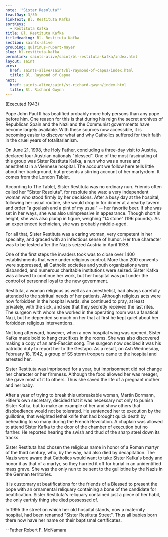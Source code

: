 ```yaml
---
note: '"Sister Resoluta"'
feastDay: 3/30
linkText: Bl. Restituta Kafka
sortKeys:
  - Restituta Kafka
title: Bl. Restituta Kafka
titleHeading: Bl. Restituta Kafka
section: saints-alive
grouping: quirinus-rupert-mayer
slug: bl-restituta-kafka
permalink: saints-alive/saint/bl-restituta-kafka/index.html
layout: saint
prev:
  href: saints-alive/saint/bl-raymond-of-capua/index.html
  title: Bl. Raymond of Capua
next:
  href: saints-alive/saint/st-richard-gwynn/index.html
  title: St. Richard Gwynn
---
```

(Executed 1943)

Pope John Paul II has beatified probably more holy persons than any pope before him. One reason for this is that during his reign the secret archives of Republican Spain and the Nazi and the Communist governments have become largely available. With these sources now accessible, it is becoming easier to discover what and why Catholics suffered for their faith in the cruel years of totalitarianism.

On June 21, 1998, the Holy Father, concluding a three-day visit to Austria, declared four Austrian nationals "blessed". One of the most fascinating of this group was Sister Restituta Kafka, a nun who was a nurse and anesthetist in a Viennese hospital. The account we follow here tells little about her background, but presents a stirring account of her martyrdom. It comes from the London Tablet.

According to The Tablet, Sister Restituta was no ordinary nun. Friends often called her "Sister Resoluta", for resolute she was: a very independent woman who stood firmly by her decisions. After a busy day at the hospital, following her usual routine, she would drop in for dinner at a nearby tavern and order "a goulash and a pint of my usual" -- her favorite beer. If she was set in her ways, she was also unimpressive in appearance. Though short in height, she was also plump in figure, weighing "14 stone" (196 pounds). As an experienced technician, she was probably middle-aged.

For all that, Sister Restituta was a caring woman, very competent in her specialty, and graced with an infectious sense of humor. Her true character was to be tested after the Nazis seized Austria in April 1938.

One of the first steps the invaders took was to close over 1400 establishments that were under religious control. More than 200 convents were suppressed, all Catholic societies and youth organizations were disbanded, and numerous charitable institutions were seized. Sister Kafka was allowed to continue her work, but her hospital was put under the control of personnel loyal to the new government.

Restituta, a woman religious as well as an anesthetist, had always carefully attended to the spiritual needs of her patients. Although religious acts were now forbidden in the hospital wards, she continued to pray, at least privately, with the sick, and see that they secretly received the last rites. The surgeon with whom she worked in the operating room was a fanatical Nazi, but he depended so much on her that at first he kept quiet about her forbidden religious interventions.

Not long afterward, however, when a new hospital wing was opened, Sister Kafka made bold to hang crucifixes in the rooms. She was also discovered making a copy of an anti-Fascist song. The surgeon now decided it was his patriotic duty to report her to the Gestapo. As a result, on Ash Wednesday, February 18, 1942, a group of SS storm troopers came to the hospital and arrested her.

Sister Restituta was imprisoned for a year, but imprisonment did not change her character or her firmness. Although the food allowed her was meager, she gave most of it to others. Thus she saved the life of a pregnant mother and her baby.

After a year of trying to break this unbreakable woman, Martin Bormann, Hitler's own secretary, decided that it was necessary not only to punish Sister Kafka, but to make an example of her and show others that disobedience would not be tolerated. He sentenced her to execution by the guillotine, that weighted lethal knife that had brought quick death by beheading to so many during the French Revolution. A chaplain was allowed to attend Sister Kafka to the door of the chamber of execution but no farther. He reported hearing the swish and thud of the sharp steel down its tracks.

Sister Restituta had chosen the religious name in honor of a Roman martyr of the third century, who, by the way, had also died by decapitation. The Nazis were aware that Catholics would want to take Sister Kafka's body and honor it as that of a martyr, so they hurried it off for burial in an unidentified mass grave. She was the only nun to be sent to the guillotine by the Nazis in the German territories.

It is customary at beatifications for the friends of a Blessed to present the pope with an ornamental reliquary containing a bone of the candidate for beatification. Sister Restituta's reliquary contained just a piece of her habit, the only earthly thing she died possessed of.

In 1995 the street on which her old hospital stands, now a maternity hospital, had been renamed "Sister Restituta Street". Thus all babies born there now have her name on their baptismal certificates.

\--Father Robert F. McNamara